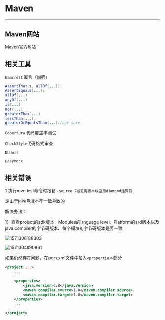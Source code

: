 # Maven

****



## Maven网站

Maven官方网站：

[1]: http://maven.apache.org/	"Maven官方网站"
[2]: https://search.maven.org/#browse	"Maven中央仓库"



## 相关工具

`hamcrest`	断言（加强）

```java
AssertThat(s, allOf(...));
AssertEquals(...);
allOf(...)
anyOf(...)
is(...)
not(...)
greaterThan(...)
lessThan(...)
greaterOrEqualsThan(...)//not sure
```

`Cobertura`	代码覆盖率测试

`CheckStyle`代码格式审查

`DbUnit`

`EasyMock`



## 相关错误

1	执行mvn test命令时报错 `-source 7或更高版本以启用diamond运算符`

是由于java等版本不一致导致的

解决办法：

1）查看project的sdk版本、Modules的language level、Platform的skd版本以及java compiler的字节码版本、每个模块的字节码版本是否一致

![1571306188303](C:\Users\WuJianeng\AppData\Roaming\Typora\typora-user-images\1571306188303.png)

![1571304090861](C:\Users\WuJianeng\AppData\Roaming\Typora\typora-user-images\1571304090861.png)

如果仍然存在问题，在pom.xml文件中加入`<properties>`部分



```xml
<project ...>
    ...
    
    <properties>
        <java.version>1.8</java.version>
        <maven.compiler.source>1.8</maven.compiler.source>
        <maven.compiler.target>1.8</maven.compiler.target>
    </properties>
    ...

</project>

```

